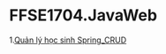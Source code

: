 # FFSE1704.JavaWeb
1.[Quản lý học sinh Spring_CRUD](https://github.com/FASTTRACKSE/FFSE1704.JavaWeb/tree/master/KhanhCN/myProjectSpring)
